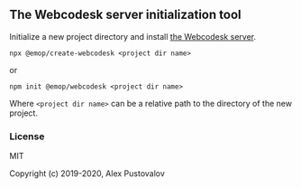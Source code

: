 ## The Webcodesk server initialization tool

Initialize a new project directory and install [the Webcodesk server](https://github.com/webcodesk/webcodesk-srv).

```
npx @emop/create-webcodesk <project dir name>
```
or
```
npm init @emop/webcodesk <project dir name>
```

Where `<project dir name>` can be a relative path to the directory of the new project.

### License

MIT

Copyright (c) 2019-2020, Alex Pustovalov
